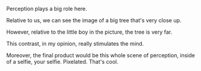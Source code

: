 Perception plays a big role here.

Relative to us, we can see the image of a big tree that's very close up.

However, relative to the little boy in the picture, the tree is very far.

This contrast, in my opinion, really stimulates the mind. 

Moreover, the final product would be this whole scene of perception, inside of a selfie, your selfie. Pixelated. That's cool.

